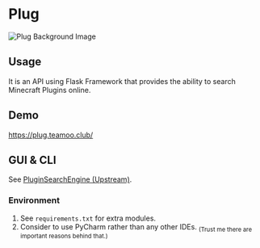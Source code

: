 # Plug

![Plug Background Image](https://github.com/user-attachments/assets/d510247e-7c10-4413-8919-315f797b696d)

## Usage

It is an API using Flask Framework that provides the ability to search Minecraft Plugins online.

## Demo

https://plug.teamoo.club/

## GUI & CLI

See [PluginSearchEngine (Upstream)](https://github.com/lilingfengdev/PluginSearchEngine).

### Environment
1. See `requirements.txt` for extra modules.
2. Consider to use PyCharm rather than any other IDEs. <sub>(Trust me there are important reasons behind that.)</sub>
